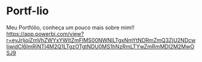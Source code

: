 # Portf-lio
Meu Portfólio, conheça um pouco mais sobre mim!!
https://app.powerbi.com/view?r=eyJrIjoiZmVhZWYxYWItZmFlMS00NWNlLTgxNmYtNDRmZmQ3ZjU2NDcwIiwidCI6ImRjNTI4M2Q1LTgzOTgtNDU0MS1hNzRmLTYwZmRmMDI2M2MwOSJ9
